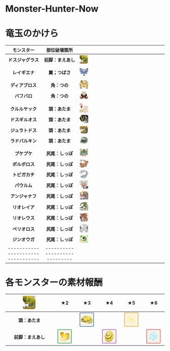 # Monster-Hunter-Now
# 竜玉のかけら
| モンスター | 部位破壊箇所 |  |
| :----: | :----: | ---- |
| **ドスジャグラス**| **前脚：まえあし** | <img src="../../articles/MonsterHunterNow/g-jagr/g-jagr.png" width="10%"> |
|  |  |  |
| **レイギエナ** | **翼；つばさ** | <img src="../../articles/MonsterHunterNow/legi.png" width="10%">|
|  |  |  |
| **ディアブロス** | **角：つの** | <img src="../../articles/MonsterHunterNow/diab.png" width="10%"> |
| **バフバロ** | **角：つの** | <img src="../../articles/MonsterHunterNow/banb.png" width="10%"> |
|  |  |  |
| **クルルヤック**| **頭：あたま** | <img src="../../articles/MonsterHunterNow/kulu.png" width="10%"> |
| **ドスギルオス** | **頭：あたま** | <img src="../../articles/MonsterHunterNow/g-girr.png" width="10%">|
| **ジュラトドス** | **頭：あたま** | <img src="../../articles/MonsterHunterNow/jyur.png" width="10%"> |
| **ラドバルキン** | **頭：あたま** | <img src="../../articles/MonsterHunterNow/rado.png" width="10%"> |
|  |  |  |
| **プケプケ** | **尻尾：しっぽ** | <img src="../../articles/MonsterHunterNow/puke.png" width="10%"> |
| **ボルボロス** | **尻尾：しっぽ** | <img src="../../articles/MonsterHunterNow/barr.png" width="10%"> |
| **トビガカチ** | **尻尾：しっぽ** | <img src="../../articles/MonsterHunterNow/tobi.png" width="10%"> |
| **パウルム** | **尻尾：しっぽ** | <img src="../../articles/MonsterHunterNow/paol.png" width="10%"> |
| **アンジャナフ** | **尻尾：しっぽ** | <img src="../../articles/MonsterHunterNow/anja.png" width="10%"> |
| **リオレイア** | **尻尾：しっぽ** | <img src="../../articles/MonsterHunterNow/rathi.png" width="10%"> |
| **リオレウス** | **尻尾：しっぽ** | <img src="../../articles/MonsterHunterNow/ratha.png" width="10%"> |
| **ベリオロス** | **尻尾：しっぽ** | <img src="../../articles/MonsterHunterNow/bari.png" width="10%"> |
| **ジンオウガ** | **尻尾：しっぽ** | <img src="../../articles/MonsterHunterNow/zino.png" width="10%"> |
| --------------------------------- | ----------------------------- |  |

# 各モンスターの素材報酬
| <img src="../../articles/MonsterHunterNow/g-jagr/g-jagr.png" width="30%"> | ★2 | ★3 | ★4 | ★5 | ★6 |
| :----: | :----: | :----: | :----: | :----: | :----: |
| **頭：あたま** 　| | <img src="../../articles/MonsterHunterNow/g-jagr/3.png" width="80%">  | | <img src="../../articles/MonsterHunterNow/g-jagr/5.png" width="80%"> | |
| **前脚：まえあし** | <img src="../../articles/MonsterHunterNow/g-jagr/2.png" width="80%"> | | <img src="../../articles/MonsterHunterNow/g-jagr/4.png" width="80%"> | | <img src="../../articles/MonsterHunterNow/6.png" width="80%"> |
